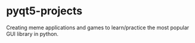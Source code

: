 # pyqt5-projects
Creating meme applications and games to learn/practice the most popular GUI library in python.
